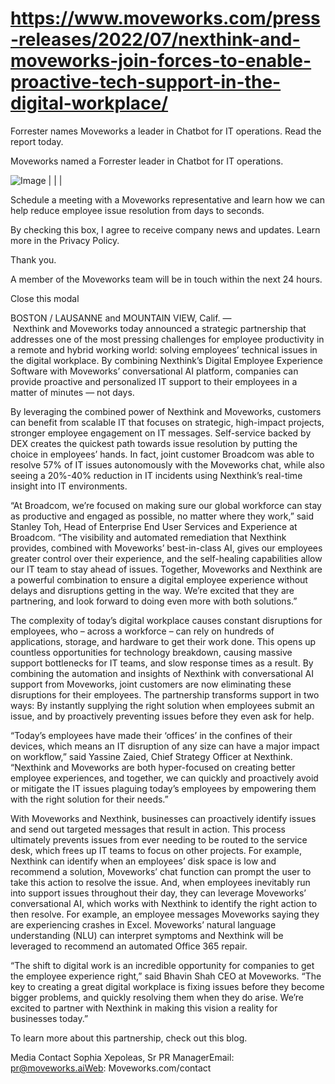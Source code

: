 # https://www.moveworks.com/press-releases/2022/07/nexthink-and-moveworks-join-forces-to-enable-proactive-tech-support-in-the-digital-workplace/

Forrester names Moveworks a leader in Chatbot for IT operations. Read the report today.

Moveworks named a Forrester leader in Chatbot for IT operations. 

![Image |  |  | ](https://www.moveworks.com/hubfs/img/site/qr-demo.png)

Schedule a meeting with a Moveworks representative and learn how we can help reduce employee issue resolution from days to seconds.

By checking this box, I agree to receive company news and updates. Learn more in the Privacy Policy.

Thank you.

A member of the Moveworks team will be in touch within the next 24 hours.



  Close this modal
  


BOSTON / LAUSANNE and MOUNTAIN VIEW, Calif. —  Nexthink and Moveworks today announced a strategic partnership that addresses one of the most pressing challenges for employee productivity in a remote and hybrid working world: solving employees’ technical issues in the digital workplace. By combining Nexthink’s Digital Employee Experience Software with Moveworks’ conversational AI platform, companies can provide proactive and personalized IT support to their employees in a matter of minutes — not days.

By leveraging the combined power of Nexthink and Moveworks, customers can benefit from scalable IT that focuses on strategic, high-impact projects, stronger employee engagement on IT messages. Self-service backed by DEX creates the quickest path towards issue resolution by putting the choice in employees’ hands. In fact, joint customer Broadcom was able to resolve 57% of IT issues autonomously with the Moveworks chat, while also seeing a 20%-40% reduction in IT incidents using Nexthink’s real-time insight into IT environments.

“At Broadcom, we’re focused on making sure our global workforce can stay as productive and engaged as possible, no matter where they work,” said Stanley Toh, Head of Enterprise End User Services and Experience at Broadcom. “The visibility and automated remediation that Nexthink provides, combined with Moveworks’ best-in-class AI, gives our employees greater control over their experience, and the self-healing capabilities allow our IT team to stay ahead of issues. Together, Moveworks and Nexthink are a powerful combination to ensure a digital employee experience without delays and disruptions getting in the way. We’re excited that they are partnering, and look forward to doing even more with both solutions.”

The complexity of today’s digital workplace causes constant disruptions for employees, who – across a workforce – can rely on hundreds of applications, storage, and hardware to get their work done. This opens up countless opportunities for technology breakdown, causing massive support bottlenecks for IT teams, and slow response times as a result. By combining the automation and insights of Nexthink with conversational AI support from Moveworks, joint customers are now eliminating these disruptions for their employees. The partnership transforms support in two ways: By instantly supplying the right solution when employees submit an issue, and by proactively preventing issues before they even ask for help.

“Today’s employees have made their ‘offices’ in the confines of their devices, which means an IT disruption of any size can have a major impact on workflow,” said Yassine Zaied, Chief Strategy Officer at Nexthink. “Nexthink and Moveworks are both hyper-focused on creating better employee experiences, and together, we can quickly and proactively avoid or mitigate the IT issues plaguing today’s employees by empowering them with the right solution for their needs.”

With Moveworks and Nexthink, businesses can proactively identify issues and send out targeted messages that result in action. This process ultimately prevents issues from ever needing to be routed to the service desk, which frees up IT teams to focus on other projects. For example, Nexthink can identify when an employees’ disk space is low and recommend a solution, Moveworks’ chat function can prompt the user to take this action to resolve the issue. And, when employees inevitably run into support issues throughout their day, they can leverage Moveworks’ conversational AI, which works with Nexthink to identify the right action to then resolve. For example, an employee messages Moveworks saying they are experiencing crashes in Excel. Moveworks’ natural language understanding (NLU) can interpret symptoms and Nexthink will be leveraged to recommend an automated Office 365 repair.

“The shift to digital work is an incredible opportunity for companies to get the employee experience right,” said Bhavin Shah CEO at Moveworks. “The key to creating a great digital workplace is fixing issues before they become bigger problems, and quickly resolving them when they do arise. We’re excited to partner with Nexthink in making this vision a reality for businesses today.”

To learn more about this partnership, check out this blog.

Media Contact Sophia Xepoleas, Sr PR ManagerEmail: pr@moveworks.aiWeb: Moveworks.com/contact 

